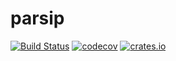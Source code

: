 # parsip

[![Build Status](https://travis-ci.org/kamarkiewicz/parsip.svg?branch=master)](https://travis-ci.org/kamarkiewicz/parsip)
[![codecov](https://codecov.io/gh/kamarkiewicz/parsip/branch/master/graph/badge.svg)](https://codecov.io/gh/kamarkiewicz/parsip)
[![crates.io](https://img.shields.io/crates/v/parsip.svg?maxAge=2592000)](https://crates.io/crates/parsip)
